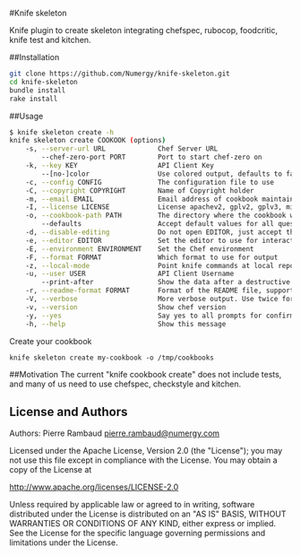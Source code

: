 #Knife skeleton

Knife plugin to create skeleton integrating chefspec, rubocop, foodcritic, knife test and kitchen.

##Installation

```bash
git clone https://github.com/Numergy/knife-skeleton.git
cd knife-skeleton
bundle install
rake install
```

##Usage

```bash
$ knife skeleton create -h
knife skeleton create COOKOOK (options)
    -s, --server-url URL             Chef Server URL
        --chef-zero-port PORT        Port to start chef-zero on
    -k, --key KEY                    API Client Key
        --[no-]color                 Use colored output, defaults to false on Windows, true otherwise
    -c, --config CONFIG              The configuration file to use
    -C, --copyright COPYRIGHT        Name of Copyright holder
    -m, --email EMAIL                Email address of cookbook maintainer
    -I, --license LICENSE            License apachev2, gplv2, gplv3, mit or none
    -o, --cookbook-path PATH         The directory where the cookbook will be created
        --defaults                   Accept default values for all questions
    -d, --disable-editing            Do not open EDITOR, just accept the data as is
    -e, --editor EDITOR              Set the editor to use for interactive commands
    -E, --environment ENVIRONMENT    Set the Chef environment
    -F, --format FORMAT              Which format to use for output
    -z, --local-mode                 Point knife commands at local repository instead of server
    -u, --user USER                  API Client Username
        --print-after                Show the data after a destructive operation
    -r, --readme-format FORMAT       Format of the README file, supported formats are 'md', 'rdoc' and 'txt'
    -V, --verbose                    More verbose output. Use twice for max verbosity
    -v, --version                    Show chef version
    -y, --yes                        Say yes to all prompts for confirmation
    -h, --help                       Show this message
```

Create your cookbook

```
knife skeleton create my-cookbook -o /tmp/cookbooks
```

##Motivation
The current "knife cookbook create" does not include tests, and many of us need to use chefspec, checkstyle and kitchen.

## License and Authors

Authors: Pierre Rambaud <pierre.rambaud@numergy.com>

Licensed under the Apache License, Version 2.0 (the "License"); you may not use this file except in compliance with the License. You may obtain a copy of the License at

http://www.apache.org/licenses/LICENSE-2.0

Unless required by applicable law or agreed to in writing, software distributed under the License is distributed on an "AS IS" BASIS, WITHOUT WARRANTIES OR CONDITIONS OF ANY KIND, either express or implied. See the License for the specific language governing permissions and limitations under the License.
